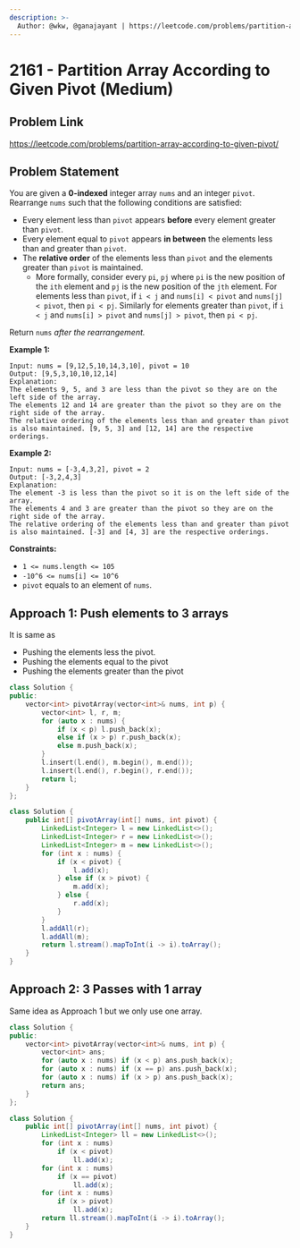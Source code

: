 ```yaml
---
description: >-
  Author: @wkw, @ganajayant | https://leetcode.com/problems/partition-array-according-to-given-pivot/
---
```


# 2161 - Partition Array According to Given Pivot (Medium)

## Problem Link

https://leetcode.com/problems/partition-array-according-to-given-pivot/

## Problem Statement

You are given a **0-indexed** integer array `nums` and an integer `pivot`. Rearrange `nums` such that the following conditions are satisfied:

- Every element less than `pivot` appears **before** every element greater than `pivot`.
- Every element equal to `pivot` appears **in between** the elements less than and greater than `pivot`.
- The **relative order** of the elements less than `pivot` and the elements greater than `pivot` is maintained.
  - More formally, consider every `pi`, `pj` where `pi` is the new position of the `ith` element and `pj` is the new position of the `jth` element. For elements less than `pivot`, if `i < j` and `nums[i] < pivot` and `nums[j] < pivot`, then `pi < pj`. Similarly for elements greater than `pivot`, if `i < j` and `nums[i] > pivot` and `nums[j] > pivot`, then `pi < pj`.

Return `nums` _after the rearrangement._

**Example 1:**

```
Input: nums = [9,12,5,10,14,3,10], pivot = 10
Output: [9,5,3,10,10,12,14]
Explanation:
The elements 9, 5, and 3 are less than the pivot so they are on the left side of the array.
The elements 12 and 14 are greater than the pivot so they are on the right side of the array.
The relative ordering of the elements less than and greater than pivot is also maintained. [9, 5, 3] and [12, 14] are the respective orderings.
```

**Example 2:**

```
Input: nums = [-3,4,3,2], pivot = 2
Output: [-3,2,4,3]
Explanation:
The element -3 is less than the pivot so it is on the left side of the array.
The elements 4 and 3 are greater than the pivot so they are on the right side of the array.
The relative ordering of the elements less than and greater than pivot is also maintained. [-3] and [4, 3] are the respective orderings.
```

**Constraints:**

- `1 <= nums.length <= 105`
- `-10^6 <= nums[i] <= 10^6`
- `pivot` equals to an element of `nums`.

## Approach 1: Push elements to 3 arrays

It is same as

- Pushing the elements less the pivot.
- Pushing the elements equal to the pivot
- Pushing the elements greater than the pivot

<Tabs>
<TabItem value="cpp" label="C++">
<SolutionAuthor name="@wkw"/>

```cpp
class Solution {
public:
    vector<int> pivotArray(vector<int>& nums, int p) {
        vector<int> l, r, m;
        for (auto x : nums) {
            if (x < p) l.push_back(x);
            else if (x > p) r.push_back(x);
            else m.push_back(x);
        }
        l.insert(l.end(), m.begin(), m.end());
        l.insert(l.end(), r.begin(), r.end());
        return l;
    }
};
```

</TabItem>
<TabItem value="java" label="Java">
<SolutionAuthor name="@ganajayant"/>

```java
class Solution {
    public int[] pivotArray(int[] nums, int pivot) {
        LinkedList<Integer> l = new LinkedList<>();
        LinkedList<Integer> r = new LinkedList<>();
        LinkedList<Integer> m = new LinkedList<>();
        for (int x : nums) {
            if (x < pivot) {
                l.add(x);
            } else if (x > pivot) {
                m.add(x);
            } else {
                r.add(x);
            }
        }
        l.addAll(r);
        l.addAll(m);
        return l.stream().mapToInt(i -> i).toArray();
    }
}
```

</TabItem>
</Tabs>

## Approach 2: 3 Passes with 1 array

Same idea as Approach 1 but we only use one array.

<Tabs>
<TabItem value="cpp" label="C++">
<SolutionAuthor name="@wkw"/>

```cpp
class Solution {
public:
    vector<int> pivotArray(vector<int>& nums, int p) {
        vector<int> ans;
        for (auto x : nums) if (x < p) ans.push_back(x);
        for (auto x : nums) if (x == p) ans.push_back(x);
        for (auto x : nums) if (x > p) ans.push_back(x);
        return ans;
    }
};
```

</TabItem>
<TabItem value="java" label="Java">
<SolutionAuthor name="@ganajayant"/>

```java
class Solution {
    public int[] pivotArray(int[] nums, int pivot) {
        LinkedList<Integer> ll = new LinkedList<>();
        for (int x : nums)
            if (x < pivot)
                ll.add(x);
        for (int x : nums)
            if (x == pivot)
                ll.add(x);
        for (int x : nums)
            if (x > pivot)
                ll.add(x);
        return ll.stream().mapToInt(i -> i).toArray();
    }
}
```

</TabItem>
</Tabs>
